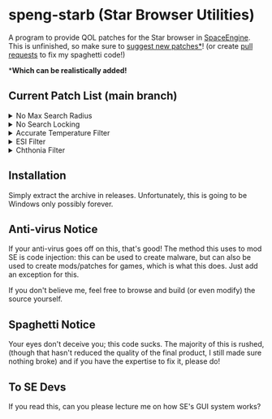 # speng-starb (Star Browser Utilities)

A program to provide QOL patches for the Star browser in [SpaceEngine](https://spaceengine.org/). This is unfinished, so make sure to [suggest new patches*](https://github.com/Centri3/speng-starb/issues)! (or create [pull requests](https://github.com/Centri3/speng-starb/pulls) to fix my spaghetti code!)

***Which can be realistically added!**

## Current Patch List (main branch)

<details>
  <summary>No Max Search Radius</summary>
  
- Remove the 100pc (326.16ly) search radius limit, or set your own!
- WARNING: Setting this too high while searching for rarer stars (Neutron stars, Black holes, etc) will lag the game, and possibly crash it.
</details>

<details>
  <summary>No Search Locking</summary>

- Tries to fix SE's search button locking occasionally on newer versions.
- NOTE: This doesn't entirely patch it, but uses a much better method which allows you to press stop and clear to fix it, rather than needing to input StarBrowserReset in the console.
</details>

<details>
  <summary>Accurate Temperature Filter</summary>

- The Star browser currently uses Current Temperature at time January 1st 2000, 12:00:00, this forces it to use Average Temperature instead.
- NOTE: This can be even less accurate at times than current temperature, but is usually much closer to what your filters are.
</details>

<details>
  <summary>ESI Filter</summary>

- Adds the long requested ESI Filter. That's it.
</details>

<details>
  <summary>Chthonia Filter</summary>

- Adds chthonia as a bulk-class filter. The chthonia bulk-class was
meant to be removed long ago, but due to some bug,any gas giant
with >25% helium in its composition is a chthonia. This lets you
search for them again, which you haven't been able to since
0.990.35 (in vanilla, anyway)
</details>

## Installation

Simply extract the archive in releases. Unfortunately, this is going to be Windows only possibly forever.

## Anti-virus Notice

If your anti-virus goes off on this, that's good! The method this uses to mod SE is code injection: this can be used to create malware, but can also be used to create mods/patches for games, which is what this does. Just add an exception for this.

If you don't believe me, feel free to browse and build (or even modify) the source yourself.

## Spaghetti Notice

Your eyes don't deceive you; this code sucks. The majority of this is rushed, (though that hasn't reduced the quality of the final product, I still made sure nothing broke) and if you have the expertise to fix it, please do!

## To SE Devs

If you read this, can you please lecture me on how SE's GUI system works?
